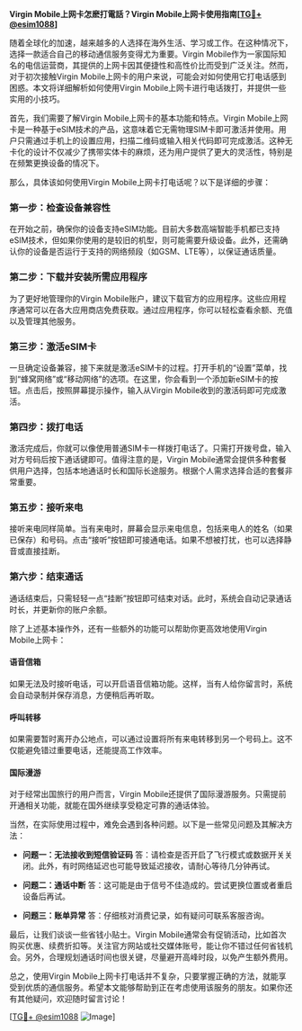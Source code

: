 **Virgin Mobile上网卡怎麽打電話？Virgin Mobile上网卡使用指南[[TG💪+ @esim1088](https://t.me/s/esim1088)]**

随着全球化的加速，越来越多的人选择在海外生活、学习或工作。在这种情况下，选择一款适合自己的移动通信服务变得尤为重要。Virgin Mobile作为一家国际知名的电信运营商，其提供的上网卡因其便捷性和高性价比而受到广泛关注。然而，对于初次接触Virgin Mobile上网卡的用户来说，可能会对如何使用它打电话感到困惑。本文将详细解析如何使用Virgin Mobile上网卡进行电话拨打，并提供一些实用的小技巧。

首先，我们需要了解Virgin Mobile上网卡的基本功能和特点。Virgin Mobile上网卡是一种基于eSIM技术的产品，这意味着它无需物理SIM卡即可激活并使用。用户只需通过手机上的设置应用，扫描二维码或输入相关代码即可完成激活。这种无卡化的设计不仅减少了携带实体卡的麻烦，还为用户提供了更大的灵活性，特别是在频繁更换设备的情况下。

那么，具体该如何使用Virgin Mobile上网卡打电话呢？以下是详细的步骤：

### **第一步：检查设备兼容性**
在开始之前，确保你的设备支持eSIM功能。目前大多数高端智能手机都已支持eSIM技术，但如果你使用的是较旧的机型，则可能需要升级设备。此外，还需确认你的设备是否运行于支持的网络频段（如GSM、LTE等），以保证通话质量。

### **第二步：下载并安装所需应用程序**
为了更好地管理你的Virgin Mobile账户，建议下载官方的应用程序。这些应用程序通常可以在各大应用商店免费获取。通过应用程序，你可以轻松查看余额、充值以及管理其他服务。

### **第三步：激活eSIM卡**
一旦确定设备兼容，接下来就是激活eSIM卡的过程。打开手机的“设置”菜单，找到“蜂窝网络”或“移动网络”的选项。在这里，你会看到一个添加新eSIM卡的按钮。点击后，按照屏幕提示操作，输入从Virgin Mobile收到的激活码即可完成激活。

### **第四步：拨打电话**
激活完成后，你就可以像使用普通SIM卡一样拨打电话了。只需打开拨号盘，输入对方号码后按下通话键即可。值得注意的是，Virgin Mobile通常会提供多种套餐供用户选择，包括本地通话时长和国际长途服务。根据个人需求选择合适的套餐非常重要。

### **第五步：接听来电**
接听来电同样简单。当有来电时，屏幕会显示来电信息，包括来电人的姓名（如果已保存）和号码。点击“接听”按钮即可接通电话。如果不想被打扰，也可以选择静音或直接挂断。

### **第六步：结束通话**
通话结束后，只需轻轻一点“挂断”按钮即可结束对话。此时，系统会自动记录通话时长，并更新你的账户余额。

除了上述基本操作外，还有一些额外的功能可以帮助你更高效地使用Virgin Mobile上网卡：

#### **语音信箱**
如果无法及时接听电话，可以开启语音信箱功能。这样，当有人给你留言时，系统会自动录制并保存消息，方便稍后再听取。

#### **呼叫转移**
如果需要暂时离开办公地点，可以通过设置将所有来电转移到另一个号码上。这不仅能避免错过重要电话，还能提高工作效率。

#### **国际漫游**
对于经常出国旅行的用户而言，Virgin Mobile还提供了国际漫游服务。只需提前开通相关功能，就能在国外继续享受稳定可靠的通话体验。

当然，在实际使用过程中，难免会遇到各种问题。以下是一些常见问题及其解决方法：

- **问题一：无法接收到短信验证码**
  答：请检查是否开启了飞行模式或数据开关关闭。此外，有时网络延迟也可能导致延迟接收，请耐心等待几分钟再试。

- **问题二：通话中断**
  答：这可能是由于信号不佳造成的。尝试更换位置或者重启设备后再试。

- **问题三：账单异常**
  答：仔细核对消费记录，如有疑问可联系客服咨询。

最后，让我们谈谈一些省钱小贴士。Virgin Mobile通常会有促销活动，比如首次购买优惠、续费折扣等。关注官方网站或社交媒体账号，能让你不错过任何省钱机会。另外，合理规划通话时间也很关键，尽量避开高峰时段，以免产生额外费用。

总之，使用Virgin Mobile上网卡打电话并不复杂，只要掌握正确的方法，就能享受到优质的通信服务。希望本文能够帮助到正在考虑使用该服务的朋友。如果你还有其他疑问，欢迎随时留言讨论！

[[TG💪+ @esim1088](https://t.me/s/esim1088) ![Image](https://i.postimg.cc/4NQfJmqS/Snipaste-2025-05-13-00-14-12.png)]